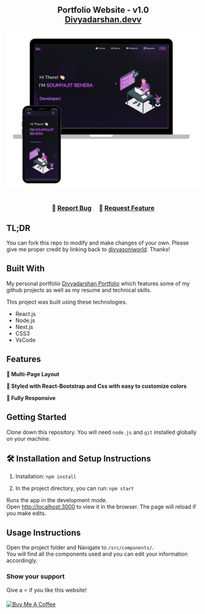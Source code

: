 <h2 align="center">
  Portfolio Website - v1.0<br/>
  <a href="https://divyadarshan.netlify.app/" target="_blank">Divyadarshan.devv</a>
</h2>
<div align="center">
  <img alt="Demo" src="./Images/readme-img1.png" />
</div>

<br/>

<h3 align="center">
    🔹
    <a href="https://github.com/divyasoniworld/myportfolio/issues">Report Bug</a> &nbsp; &nbsp;
    🔹
    <a href="https://github.com/divyasoniworld/myportfolio/issues">Request Feature</a>
</h3>

## TL;DR

You can fork this repo to modify and make changes of your own. Please give me proper credit by linking back to [divyasoniworld](https://github.com/divyasoniworld/myportfolio). Thanks!

## Built With

My personal portfolio <a href="https://divyadarshan.netlify.app/" target="_blank">Divyadarshan Portfolio</a> which features some of my github projects as well as my resume and technical skills.<br/>

This project was built using these technologies.

- React.js
- Node.js
- Next.js
- CSS3
- VsCode

## Features

**📖 Multi-Page Layout**

**🎨 Styled with React-Bootstrap and Css with easy to customize colors**

**📱 Fully Responsive**

## Getting Started

Clone down this repository. You will need `node.js` and `git` installed globally on your machine.

## 🛠 Installation and Setup Instructions

1. Installation: `npm install`

2. In the project directory, you can run: `npm start`

Runs the app in the development mode.\
Open [http://localhost:3000](http://localhost:3000) to view it in the browser.
The page will reload if you make edits.

## Usage Instructions

Open the project folder and Navigate to `/src/components/`. <br/>
You will find all the components used and you can edit your information accordingly.

### Show your support

Give a ⭐ if you like this website!

<a href="https://www.buymeacoffee.com/divyadarshan" target="_blank"><img src="https://cdn.buymeacoffee.com/buttons/v2/default-violet.png" alt="Buy Me A Coffee" height="60px" width="200px"></a>
